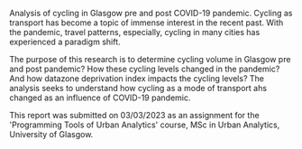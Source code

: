 Analysis of cycling in Glasgow pre and post COVID-19 pandemic. Cycling as transport has become a topic of immense interest in the recent past. With the pandemic, travel patterns, especially, cycling in many cities has experienced a paradigm shift. 

The purpose of this research is to determine cycling volume in Glasgow pre and post pandemic? How these cycling levels changed in the pandemic? And how datazone deprivation index impacts the cycling levels? The analysis seeks to understand how cycling as a mode of transport ahs changed as an influence of COVID-19 pandemic.

This report was submitted on 03/03/2023 as an assignment for the 'Programming Tools of Urban Analytics' course, MSc in Urban Analytics, University of Glasgow.
